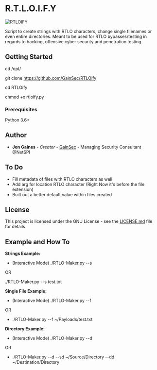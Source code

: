 # R.T.L.O.I.F.Y
![RTLOIFY](https://gainsec.com/wp-content/uploads/2024/03/marble-knd.png)

Script to create strings with RTLO characters, change single filenames or even entire directories. Meant to be used for RTLO bypasses/testing in regards to hacking, offensive cyber security and penetration testing. 

## Getting Started

cd /opt/

git clone https://github.com/GainSec/RTLOify

cd RTLOify

chmod +x rtloify.py

### Prerequisites

Python 3.6+ 

## Author

* **Jon Gaines** - *Creator* - [GainSec](https://github.com/GainSec) - Managing Security Consultant @NetSPI

## To Do

* Fill metadata of files with RTLO characters as well
* Add arg for location RTLO character (Right Now it's before the file extension)
* Built out a better default value within files created

## License

This project is licensed under the GNU License - see the [LICENSE.md](LICENSE.md) file for details


## Example and How To

**Strings Example:**

* (Interactive Mode) ./RTLO-Maker.py --s

OR 

./RTLO-Maker.py --s test.txt

**Single File Example:**

* (Interactive Mode) ./RTLO-Maker.py --f

OR 

* ./RTLO-Maker.py --f ~/Payloads/test.txt

**Directory Example:**

* (Interactive Mode) ./RTLO-Maker.py --d

OR 

* ./RTLO-Maker.py --d --sd ~/Source/Directory --dd ~/Destination/Directory